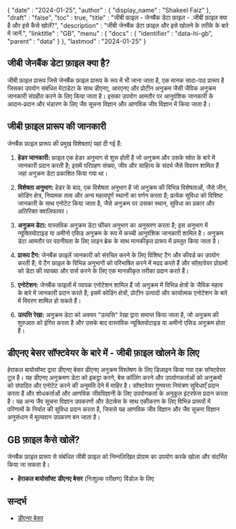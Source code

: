 {
  "date" : "2024-01-25",
  "author" : {
    "display_name" : "Shakeel Faiz"
  },
  "draft" : "false",
  "toc" : true,
  "title" : "जीबी फ़ाइल - जेनबैंक डेटा फ़ाइल - .जीबी फ़ाइल क्या है और इसे कैसे खोलें?",
  "description" : "जीबी जेनबैंक डेटा फ़ाइल और इसे खोलने के तरीके के बारे में जानें.",
  "linktitle" : "GB",
  "menu" : {
    "docs" : {
      "identifier" : "data-hi-gb",
      "parent" : "data"
    }
  },
  "lastmod" : "2024-01-25"
}

## जीबी जेनबैंक डेटा फ़ाइल क्या है?

जीबी फ़ाइल प्रारूप जिसे जेनबैंक फ़ाइल प्रारूप के रूप में भी जाना जाता है, एक मानक सादा-पाठ प्रारूप है जिसका उपयोग संबंधित मेटाडेटा के साथ डीएनए, आरएनए और प्रोटीन अनुक्रम जैसी जैविक अनुक्रम जानकारी संग्रहीत करने के लिए किया जाता है। इसका उपयोग आमतौर पर आनुवंशिक जानकारी के आदान-प्रदान और भंडारण के लिए जैव सूचना विज्ञान और आणविक जीव विज्ञान में किया जाता है।

## जीबी फ़ाइल प्रारूप की जानकारी

जेनबैंक फ़ाइल प्रारूप की प्रमुख विशेषताएं यहां दी गई हैं:

1. **हेडर जानकारी:** फ़ाइल एक हेडर अनुभाग से शुरू होती है जो अनुक्रम और उसके स्रोत के बारे में जानकारी प्रदान करती है; इसमें परिग्रहण संख्या, जीव और साहित्य के संदर्भ जैसे विवरण शामिल हैं जहां अनुक्रम डेटा प्रकाशित किया गया था।

2. **विशेषता अनुभाग:** हेडर के बाद, एक विशेषता अनुभाग है जो अनुक्रम की विभिन्न विशेषताओं, जैसे जीन, कोडिंग क्षेत्र, नियामक तत्व और अन्य महत्वपूर्ण स्थानों का वर्णन करता है; प्रत्येक सुविधा को विशिष्ट जानकारी के साथ एनोटेट किया जाता है, जैसे अनुक्रम पर उसका स्थान, सुविधा का प्रकार और अतिरिक्त क्वालिफायर।

3. **अनुक्रम डेटा:** वास्तविक अनुक्रम डेटा फीचर अनुभाग का अनुसरण करता है; इस अनुभाग में न्यूक्लियोटाइड या अमीनो एसिड अनुक्रम के रूप में कच्ची आनुवंशिक जानकारी शामिल है। अनुक्रम डेटा आमतौर पर पठनीयता के लिए लाइन ब्रेक के साथ मानकीकृत प्रारूप में प्रस्तुत किया जाता है।

4. **प्रारूप टैग:** जेनबैंक फ़ाइलें जानकारी को संरचित करने के लिए विशिष्ट टैग और कीवर्ड का उपयोग करती हैं; ये टैग फ़ाइल के विभिन्न अनुभागों को परिभाषित करने में मदद करते हैं और सॉफ़्टवेयर प्रोग्रामों को डेटा की व्याख्या और पार्स करने के लिए एक मानकीकृत तरीका प्रदान करते हैं।

5. **एनोटेशन:** जेनबैंक फाइलों में व्यापक एनोटेशन शामिल हैं जो अनुक्रम में विभिन्न क्षेत्रों के जैविक महत्व के बारे में जानकारी प्रदान करते हैं; इसमें कोडिंग क्षेत्रों, प्रोटीन उत्पादों और कार्यात्मक एनोटेशन के बारे में विवरण शामिल हो सकते हैं।

6. **उत्पत्ति रेखा:** अनुक्रम डेटा को अक्सर "उत्पत्ति" रेखा द्वारा समाप्त किया जाता है, जो अनुक्रम की शुरुआत को इंगित करता है और उसके बाद वास्तविक न्यूक्लियोटाइड या अमीनो एसिड अनुक्रम होता है।

## डीएनए बेसर सॉफ्टवेयर के बारे में - जीबी फ़ाइल खोलने के लिए

हेराकल बायोसॉफ्ट द्वारा डीएनए बेसर डीएनए अनुक्रम विश्लेषण के लिए डिज़ाइन किया गया एक सॉफ्टवेयर टूल है। यह डीएनए अनुक्रमण डेटा को इकट्ठा करने, बेस कॉलिंग करने और उपयोगकर्ताओं को अनुक्रमों को संपादित और एनोटेट करने की अनुमति देने में माहिर है। सॉफ्टवेयर गुणवत्ता नियंत्रण सुविधाएँ प्रदान करता है और शोधकर्ताओं और आणविक जीवविज्ञानी के लिए उपयोगकर्ता के अनुकूल इंटरफेस प्रदान करता है। यह अन्य जैव सूचना विज्ञान उपकरणों और डेटाबेस के साथ एकीकरण के लिए विभिन्न प्रारूपों में परिणामों के निर्यात की सुविधा प्रदान करता है, जिससे यह आणविक जीव विज्ञान और जैव सूचना विज्ञान अनुसंधान में मूल्यवान उपकरण बन जाता है।

## GB फ़ाइल कैसे खोलें?

जेनबैंक फ़ाइल प्रारूप से संबंधित जीबी फ़ाइल को निम्नलिखित प्रोग्राम का उपयोग करके खोला और संदर्भित किया जा सकता है।

- **हेराकल बायोसॉफ्ट डीएनए बेसर** (निःशुल्क परीक्षण) विंडोज़ के लिए

## सन्दर्भ
* [डीएनए बेसर](https://www.dnabaser.com/)

